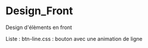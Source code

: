 # Design_Front
Design d'élèments en front

Liste : 
btn-line.css : bouton avec une animation de ligne
